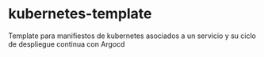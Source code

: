 # kubernetes-template
Template para manifiestos de kubernetes asociados a un servicio y su ciclo de despliegue continua con Argocd 
